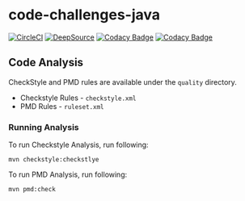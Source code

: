# code-challenges-java

[![CircleCI](https://dl.circleci.com/status-badge/img/gh/thedevjournal/code-challenges-java/tree/main.svg?style=svg)](https://dl.circleci.com/status-badge/redirect/gh/thedevjournal/code-challenges-java/tree/main) [![DeepSource](https://app.deepsource.com/gh/thedevjournal/code-challenges-java.svg/?label=code+coverage&show_trend=false&token=DM9LJhjffxY70ZJSDsLZILZz)](https://app.deepsource.com/gh/thedevjournal/code-challenges-java/) [![Codacy Badge](https://app.codacy.com/project/badge/Grade/9e1d523774ee455580a78cd4e383375d)](https://app.codacy.com/gh/thedevjournal/code-challenges-java/dashboard?utm_source=gh&utm_medium=referral&utm_content=&utm_campaign=Badge_grade) [![Codacy Badge](https://app.codacy.com/project/badge/Coverage/9e1d523774ee455580a78cd4e383375d)](https://app.codacy.com/gh/thedevjournal/code-challenges-java/dashboard?utm_source=gh&utm_medium=referral&utm_content=&utm_campaign=Badge_coverage)

## Code Analysis

CheckStyle and PMD rules are available under the `quality` directory.

- Checkstyle Rules - `checkstyle.xml`
- PMD Rules - `ruleset.xml`

### Running Analysis

To run Checkstyle Analysis, run following:
```
mvn checkstyle:checkstlye
```

To run PMD Analysis, run following:
```
mvn pmd:check
```
